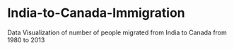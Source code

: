 # India-to-Canada-Immigration
Data Visualization of number of people migrated from India to Canada from 1980 to 2013
